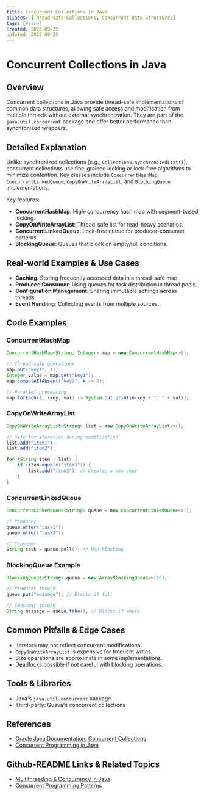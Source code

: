 ```yaml
---
title: Concurrent Collections in Java
aliases: [Thread-safe Collections, Concurrent Data Structures]
tags: [#java]
created: 2025-09-25
updated: 2025-09-25
---
```


# Concurrent Collections in Java

## Overview

Concurrent collections in Java provide thread-safe implementations of common data structures, allowing safe access and modification from multiple threads without external synchronization. They are part of the `java.util.concurrent` package and offer better performance than synchronized wrappers.

## Detailed Explanation

Unlike synchronized collections (e.g., `Collections.synchronizedList()`), concurrent collections use fine-grained locking or lock-free algorithms to minimize contention. Key classes include `ConcurrentHashMap`, `ConcurrentLinkedQueue`, `CopyOnWriteArrayList`, and `BlockingQueue` implementations.

Key features:
- **ConcurrentHashMap**: High-concurrency hash map with segment-based locking.
- **CopyOnWriteArrayList**: Thread-safe list for read-heavy scenarios.
- **ConcurrentLinkedQueue**: Lock-free queue for producer-consumer patterns.
- **BlockingQueue**: Queues that block on empty/full conditions.

## Real-world Examples & Use Cases

- **Caching**: Storing frequently accessed data in a thread-safe map.
- **Producer-Consumer**: Using queues for task distribution in thread pools.
- **Configuration Management**: Sharing immutable settings across threads.
- **Event Handling**: Collecting events from multiple sources.

## Code Examples

### ConcurrentHashMap

```java
ConcurrentHashMap<String, Integer> map = new ConcurrentHashMap<>();

// Thread-safe operations
map.put("key1", 1);
Integer value = map.get("key1");
map.computeIfAbsent("key2", k -> 2);

// Parallel processing
map.forEach(1, (key, val) -> System.out.println(key + ": " + val));
```

### CopyOnWriteArrayList

```java
CopyOnWriteArrayList<String> list = new CopyOnWriteArrayList<>();

// Safe for iteration during modification
list.add("item1");
list.add("item2");

for (String item : list) {
    if (item.equals("item1")) {
        list.add("item3"); // Creates a new copy
    }
}
```

### ConcurrentLinkedQueue

```java
ConcurrentLinkedQueue<String> queue = new ConcurrentLinkedQueue<>();

// Producer
queue.offer("task1");
queue.offer("task2");

// Consumer
String task = queue.poll(); // Non-blocking
```

### BlockingQueue Example

```java
BlockingQueue<String> queue = new ArrayBlockingQueue<>(10);

// Producer thread
queue.put("message"); // Blocks if full

// Consumer thread
String message = queue.take(); // Blocks if empty
```

## Common Pitfalls & Edge Cases

- Iterators may not reflect concurrent modifications.
- `CopyOnWriteArrayList` is expensive for frequent writes.
- Size operations are approximate in some implementations.
- Deadlocks possible if not careful with blocking operations.

## Tools & Libraries

- Java's `java.util.concurrent` package
- Third-party: Guava's concurrent collections

## References

- [Oracle Java Documentation: Concurrent Collections](https://docs.oracle.com/en/java/javase/17/docs/api/java.base/java/util/concurrent/package-summary.html)
- [Concurrent Programming in Java](https://www.oracle.com/technetwork/java/javase/documentation/index-137868.html)

## Github-README Links & Related Topics

- [Multithreading & Concurrency in Java](../java-memory-model-and-concurrency/README.md)
- [Concurrent Programming Patterns](../concurrent-programming-patterns/README.md)